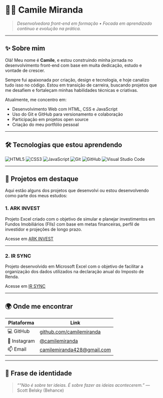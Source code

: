 # 👩‍💻 Camile Miranda

> *Desenvolvedora front-end em formação • Focada em aprendizado contínuo e evolução na prática.*

---

## ✨ Sobre mim

Olá! Meu nome é **Camile**, e estou construindo minha jornada no desenvolvimento front-end com base em muita dedicação, estudo e vontade de crescer.

Sempre fui apaixonada por criação, design e tecnologia, e hoje canalizo tudo isso no código. Estou em transição de carreira, buscando projetos que me desafiem e fortaleçam minhas habilidades técnicas e criativas.

Atualmente, me concentro em:

- Desenvolvimento Web com HTML, CSS e JavaScript
- Uso do Git e GitHub para versionamento e colaboração
- Participação em projetos open source
- Criação do meu portfólio pessoal

---

## 🛠️ Tecnologias que estou aprendendo

![HTML5](https://img.shields.io/badge/HTML5-E34F26?style=for-the-badge&logo=html5&logoColor=white)
![CSS3](https://img.shields.io/badge/CSS3-1572B6?style=for-the-badge&logo=css3&logoColor=white)
![JavaScript](https://img.shields.io/badge/JavaScript-F7DF1E?style=for-the-badge&logo=javascript&logoColor=black)
![Git](https://img.shields.io/badge/Git-F05032?style=for-the-badge&logo=git&logoColor=white)
![GitHub](https://img.shields.io/badge/GitHub-000?style=for-the-badge&logo=github&logoColor=white)
![Visual Studio Code](https://img.shields.io/badge/VS%20Code-007ACC?style=for-the-badge&logo=visual-studio-code&logoColor=white)

---

## 💼 Projetos em destaque

Aqui estão alguns dos projetos que desenvolvi ou estou desenvolvendo como parte dos meus estudos:

### 1. ARK INVEST
Projeto Excel criado com o objetivo de simular e planejar investimentos em Fundos Imobiliários (FIIs) com base em metas financeiras, perfil de investidor e projeções de longo prazo.

Acesse em [ ARK INVEST](https://github.com/camilemiranda/ARK-INVEST)

---

### 2. IR SYNC
Projeto desenvolvido em Microsoft Excel com o objetivo de facilitar a organização dos dados utilizados na declaração anual do Imposto de Renda.

Acesse em [IR SYNC](https://github.com/camilemiranda/IRSync)

---

## 🌍 Onde me encontrar

| Plataforma | Link |
|------------|------|
| 💻 GitHub | [github.com/camilemiranda](https://github.com/camilemiranda) |
| 📸 Instagram | [@camilemiranda](https://instagram.com/camilw_miranda) |
| 📫 Email | camilemiranda428@gmail.com |

---

## 💬 Frase de identidade

> *““Não é sobre ter ideias. É sobre fazer as ideias acontecerem.”*
— Scott Belsky (Behance)
